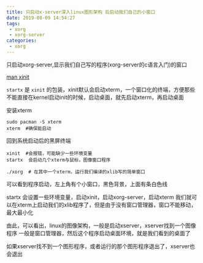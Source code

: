 ```yaml
---
title: 只启动x-server深入linux图形架构 后启动我们自己的小窗口
date: 2019-08-09 14:54:27
tags:
 - xorg
 - xorg-server
categories:
 - xorg
---
```


只启动xorg-server,显示我们自己写的程序(xorg-server的c语言入门)的窗口

[man xinit](https://www.x.org/archive/X11R6.7.0/doc/xinit.1.html)

``startx`` 是 ``xinit`` 的包装，xinit默认会启动xterm，一个窗口化的终端，方便那些不能直接在kernel启动init的时候，启动桌面，就先启动xterm，再启动桌面


安装xterm
```
sudo pacman -S xterm
xterm  #确保能启动
```

回到系统启动后的黑屏终端

```
xinit  #会报错，可能缺少一些环境变量
startx  会启动几个xterm与鼠标，图像窗口程序

./xorg  # 在其中一个xterm，运行我们编译的xlib写的简单窗口
```

可以看到程序启动，左上角有个小窗口，黑色背景，上面有条白色线


startx 会设置一些环境变量，启动xinit，启动xorg-server，启动xterm
我们就可以在xterm上启动我们的xlib程序了，但是由于没有窗口管理器，窗口不能移动，最大最小化


由此，可以看出，linux的图像架构，一般是启动xserver，xserver找到一个图像程序
一般是窗口管理器，然后这个程序启动桌面环境，就是我们看到的桌面了

如果xserver找不到一个图形程序，或者运行的那个图形程序退出了，xserver也会退出

